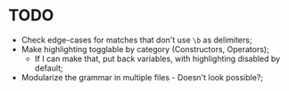# TODO

- Check edge-cases for matches that don't use `\b` as delimiters;
- Make highlighting togglable by category (Constructors, Operators);
  - If I can make that, put back variables, with highlighting disabled by default;
- Modularize the grammar in multiple files - Doesn't look possible?;
